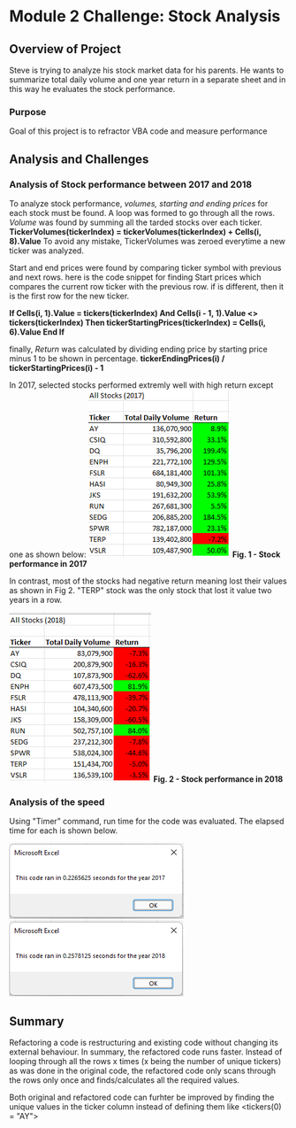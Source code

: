 # Module 2 Challenge: Stock Analysis

## Overview of Project
Steve is trying to analyze his stock market data for his parents. He wants to summarize total daily volume and one year return in a separate sheet and in this way he evaluates the stock performance.
### Purpose
Goal of this project is to refractor VBA code and measure performance
## Analysis and Challenges
### Analysis of Stock performance between 2017 and 2018
To analyze stock performance, *volumes, starting and ending prices* for each stock must be found.
A loop was formed to go through all the rows.
*Volume* was found by summing all the tarded stocks over each ticker. 
**TickerVolumes(tickerIndex) = tickerVolumes(tickerIndex) + Cells(i, 8).Value** 
To avoid any mistake, TickerVolumes was zeroed everytime a new ticker was analyzed.

Start and end prices were found by comparing ticker symbol with previous and next rows. 
here is the code snippet for finding Start prices which compares the current row ticker with the previous row. if is different, then it is the first row for the new ticker.

**If Cells(i, 1).Value = tickers(tickerIndex) And Cells(i - 1, 1).Value <> tickers(tickerIndex) Then
            tickerStartingPrices(tickerIndex) = Cells(i, 6).Value
         End If**

finally, *Return* was calculated by dividing ending price by starting price minus 1 to be shown in percentage.
**tickerEndingPrices(i) / tickerStartingPrices(i) - 1**

In 2017, selected stocks performed extremly well with high return except one as shown below:
![2017_stock_performance](/Resources/2017_stock_performance.png)
**Fig. 1 - Stock performance in 2017**

In contrast, most of the stocks had negative return meaning lost their values as shown in Fig 2. 
"TERP" stock was the only stock that lost it value two years in a row. 

![2018_stock_performance](/Resources/2018_stock_performance.png)
**Fig. 2 - Stock performance in 2018**


### Analysis of the speed
Using "Timer" command, run time for the code was evaluated. The elapsed time for each is shown below.

![VBA_CHALLENGE_2017](/Resources/VBA_Challenge_2017.png) ![VBA_CHALLENGE_2018](/Resources/VBA_Challenge_2018.png)


## Summary
Refactoring a code is restructuring and existing code without changing its external behaviour. 
In summary, the refactored code runs faster. Instead of looping through all the rows x times (x being the number of unique tickers) as was done in the original code, the refactored code only scans through the rows only once and finds/calculates all the required values. 

Both original and refactored code can furhter be improved by finding the unique values in the ticker column instead of defining them like <tickers(0) = "AY"> 
